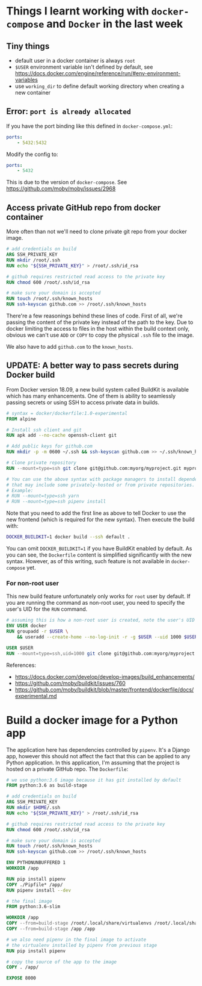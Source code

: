# Things I learnt working with `docker-compose` and `Docker` in the last week
## Tiny things

- default user in a docker container is always `root`
- `$USER` environment variable isn't defined by default,
  see https://docs.docker.com/engine/reference/run/#env-environment-variables
- use `working_dir` to define default working directory when
  creating a new container

## Error: `port is already allocated`

  If you have the port binding like this defined in `docker-compose.yml`:

  ```yml
  ports:
      - 5432:5432
  ```

  Modify the config to:

  ```yml
  ports:
      - 5432
  ```

  This is due to the version of `docker-compose`.
  See https://github.com/moby/moby/issues/2968

## Access private GitHub repo from docker container

More often than not we'll need to clone private git repo from
your docker image.

```dockerfile
# add credentials on build
ARG SSH_PRIVATE_KEY
RUN mkdir /root/.ssh
RUN echo "${SSH_PRIVATE_KEY}" > /root/.ssh/id_rsa

# github requires restricted read access to the private key
RUN chmod 600 /root/.ssh/id_rsa

# make sure your domain is accepted
RUN touch /root/.ssh/known_hosts
RUN ssh-keyscan github.com >> /root/.ssh/known_hosts
```

There're a few reasonings behind these lines of code. First of all,
we're passing the content of the private key instead of the path
to the key. Due to docker limiting the access to files in the host
within the build context only, obvious we can't use `ADD` or `COPY`
to copy the physical `.ssh` file to the image.

We also have to add `github.com` to the `known_hosts`.

## UPDATE: A better way to pass secrets during Docker build

From Docker version 18.09, a new build system called BuildKit is available
which has many enhancements. One of them is ability to seamlessly passing
secrets or using SSH to access private data in builds.

```Dockerfile
# syntax = docker/dockerfile:1.0-experimental
FROM alpine

# Install ssh client and git
RUN apk add --no-cache openssh-client git

# Add public keys for github.com
RUN mkdir -p -m 0600 ~/.ssh && ssh-keyscan github.com >> ~/.ssh/known_hosts

# Clone private repository
RUN --mount=type=ssh git clone git@github.com:myorg/myproject.git myproject

# You can use the above syntax with package managers to install dependencies
# that may include some privately-hosted or from private repositories.
# Example:
# RUN --mount=type=ssh yarn
# RUN --mount=type=ssh pipenv install
```

Note that you need to add the first line as above to tell Docker to use the
new frontend (which is required for the new syntax). Then execute the build
with:

```sh
DOCKER_BUILDKIT=1 docker build --ssh default .
```

You can omit `DOCKER_BUILDKIT=1` if you have BuildKit enabled by default.
As you can see, the `Dockerfile` content is simplified significantly with
the new syntax. However, as of this writing, such feature is not available
in `docker-compose` yet.

### For non-root user

This new build feature unfortunately only works for `root` user by default. If
you are running the command as non-root user, you need to specify the user's UID
for the `RUN` command.

```Dockerfile
# assuming this is how a non-root user is created, note the user's UID
ENV USER docker
RUN groupadd -r $USER \
    && useradd --create-home --no-log-init -r -g $USER --uid 1000 $USER

USER $USER
RUN --mount=type=ssh,uid=1000 git clone git@github.com:myorg/myproject.git myproject
```

References:
- https://docs.docker.com/develop/develop-images/build_enhancements/
- https://github.com/moby/buildkit/issues/760
- https://github.com/moby/buildkit/blob/master/frontend/dockerfile/docs/experimental.md

# Build a docker image for a Python app

The application here has dependencies controlled by `pipenv`. It's
a Django app, however this should not affect the fact that this can
be applied to any Python application. In this application, I'm
assuming that the project is hosted on a private GitHub repo. The
`Dockerfile`:

```dockerfile
# we use python:3.6 image because it has git installed by default
FROM python:3.6 as build-stage

# add credentials on build
ARG SSH_PRIVATE_KEY
RUN mkdir $HOME/.ssh
RUN echo "${SSH_PRIVATE_KEY}" > /root/.ssh/id_rsa

# github requires restricted read access to the private key
RUN chmod 600 /root/.ssh/id_rsa

# make sure your domain is accepted
RUN touch /root/.ssh/known_hosts
RUN ssh-keyscan github.com >> /root/.ssh/known_hosts

ENV PYTHONUNBUFFERED 1
WORKDIR /app

RUN pip install pipenv
COPY ./Pipfile* /app/
RUN pipenv install --dev

# the final image
FROM python:3.6-slim

WORKDIR /app
COPY --from=build-stage /root/.local/share/virtualenvs /root/.local/share/virtualenvs
COPY --from=build-stage /app /app

# we also need pipenv in the final image to activate
# the virtualenv installed by pipenv from previous stage
RUN pip install pipenv

# copy the source of the app to the image
COPY . /app/

EXPOSE 8000
```
